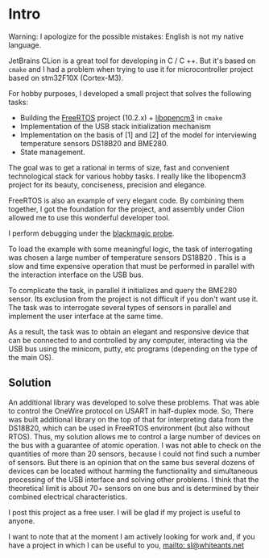 # Intro

Warning: I apologize for the possible mistakes: English is not my native language.

JetBrains CLion is a great tool for developing in C / C ++. But it's based on `cmake` and I had a problem when trying to use it for microcontroller project based on stm32F10X (Cortex-M3).

For hobby purposes, I developed a small project that solves the following tasks:

- Building the [FreeRTOS](https://freertos.org/) project (10.2.x) + [libopencm3](https://github.com/libopencm3/libopencm3) in `cmake`
- Implementation of the USB stack initialization mechanism
- Implementation on the basis of [1] and [2] of the model for interviewing temperature sensors DS18B20 and BME280.
- State management.

The goal was to get a rational in terms of size, fast and convenient technological stack for various hobby tasks. I really like the libopencm3 project for its beauty, conciseness, precision and elegance.

FreeRTOS is also an example of very elegant code. By combining them together, I got the foundation for the project, and assembly under Clion allowed me to use this wonderful developer tool.

I perform debugging under the [blackmagic probe](https://github.com/blacksphere/blackmagic/wiki).

To load the example with some meaningful logic, the task of interrogating was chosen a large number of temperature sensors DS18B20 . This is a slow and time expensive operation that must be performed in parallel with the interaction interface on the USB bus.

To complicate the task, in parallel it initializes and query the BME280 sensor. Its exclusion from the project is not difficult if you don't want use it. The task was to interrogate several types of sensors in parallel and implement the user interface at the same time.

As a result, the task was to obtain an elegant and responsive device that can be connected to and controlled by any computer, interacting via the USB bus using the minicom, putty, etc programs (depending on the type of the main OS).

## Solution

An additional library was developed to solve these problems. That was able to control the OneWire protocol on USART in half-duplex mode. So, There was built additional library on the top of that for interpreting data from the DS18B20, which can be used in FreeRTOS environment (but also without RTOS). Thus, my solution allows me to control a large number of devices on the bus with a guarantee of atomic operation. I was not able to check on the quantities of more than 20 sensors, because I could not find such a number of sensors. But there is an opinion that on the same bus several dozens of devices can be located without harming the functionality and simultaneous processing of the USB interface and solving other problems. I think that the theoretical limit is about 70+ sensors on one bus and is determined by their combined electrical characteristics.

I post this project as a free user. I will be glad if my project is useful to anyone.

I want to note that at the moment I am actively looking for work and, if you have a project in which I can be useful to you,  [mailto: sl@whiteants.net](mailto:sl@whiteants.net)